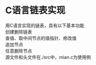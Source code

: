# C语言链表实现
用C语言实现的链表，具有以下基本功能  
创建删除链表  
查值、取中间节点的值指针、修改值  
追加节点  
任意删除节点  
源文件和头文件在./src中，mian.c为使用例  
